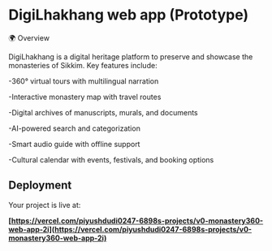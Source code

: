 # DigiLhakhang web app (Prototype)

🌍 Overview

DigiLhakhang is a digital heritage platform to preserve and showcase the monasteries of Sikkim.
Key features include:

-360° virtual tours with multilingual narration

-Interactive monastery map with travel routes

-Digital archives of manuscripts, murals, and documents

-AI-powered search and categorization

-Smart audio guide with offline support

-Cultural calendar with events, festivals, and booking options

## Deployment

Your project is live at:

**[https://vercel.com/piyushdudi0247-6898s-projects/v0-monastery360-web-app-2i](https://vercel.com/piyushdudi0247-6898s-projects/v0-monastery360-web-app-2i)**
